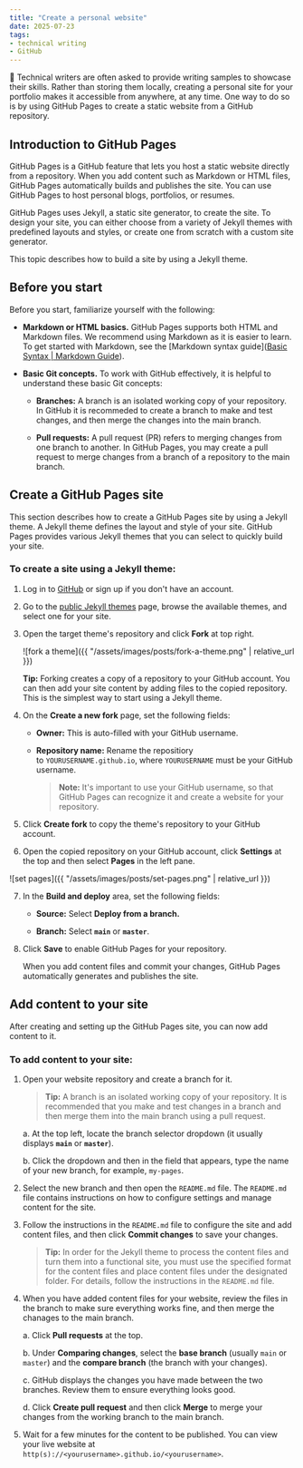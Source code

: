 ```yaml
---
title: "Create a personal website"
date: 2025-07-23
tags: 
- technical writing
- GitHub
---
```


📑
Technical writers are often asked to provide writing samples to showcase their skills. Rather than storing them locally, creating a personal site for your portfolio makes it accessible from anywhere, at any time. One way to do so is by using GitHub Pages to create a static website from a GitHub repository. 

## Introduction to GitHub Pages

GitHub Pages is a GitHub feature that lets you host a static website directly from a repository. When you add content such as Markdown or HTML files, GitHub Pages automatically builds and publishes the site. You can use GitHub Pages to host personal blogs, portfolios, or resumes. 

GitHub Pages uses Jekyll, a static site generator, to create the site. To design your site, you can either choose from a variety of Jekyll themes with predefined layouts and styles, or create one from scratch with a custom site generator. 

This topic describes how to build a site by using a Jekyll theme.

## Before you start

Before you start, familiarize yourself with the following:

- **Markdown or HTML basics.** GitHub Pages supports both HTML and Markdown files. We recommend using Markdown as it is easier to learn. To get started with Markdown, see the [Markdown syntax guide]([Basic Syntax | Markdown Guide](https://www.markdownguide.org/basic-syntax/)).

- **Basic Git concepts.** To work with GitHub effectively, it is helpful to understand these basic Git concepts: 
  
  - **Branches:** A branch is an isolated working copy of your repository. In GitHub it is recommeded to create a branch to make and test changes, and then merge the changes into the main branch.
  
  - **Pull requests:** A pull request (PR) refers to merging changes from one branch to another. In GitHub Pages, you may create a pull request to merge changes from a branch of a repository to the main branch.

## Create a GitHub Pages site

This section describes how to create a GitHub Pages site by using a Jekyll theme. A Jekyll theme defines the layout and style of your site. GitHub Pages provides various Jekyll themes that you can select to quickly build your site. 

### To create a site using a Jekyll theme:

1. Log in to [GitHub](https://github.com/) or sign up if you don't have an account.

2. Go to the [public Jekyll themes](https://github.com/topics/jekyll-theme) page, browse the available themes, and select one for your site.

3. Open the target theme's repository and click **Fork** at top right. 
   
   ![fork a theme]({{ "/assets/images/posts/fork-a-theme.png" | relative_url }})
   
   **Tip:** Forking creates a copy of a repository to your GitHub account. You can then add your site content by adding files to the copied repository. This is the simplest way to start using a Jekyll theme.

4. On the **Create a new fork** page, set the following fields:
   
   - **Owner:** This is auto-filled with your GitHub username.
   
   - **Repository name:** Rename the repositiory to `YOURUSERNAME.github.io`, where `YOURUSERNAME` must be your GitHub username.  
     
     > **Note:** It's important to use your GitHub username, so that GitHub Pages can recognize it and create a website for your repository.

5. Click **Create fork** to copy the theme's repository to your GitHub account.

6. Open the copied repository on your GitHub account, click **Settings** at the top and then select **Pages** in the left pane.

![set pages]({{ "/assets/images/posts/set-pages.png" | relative_url }})

7. In the **Build and deploy** area, set the following fields:
   
   - **Source:** Select **Deploy from a branch.**
   
   - **Branch:** Select **`main`** or **`master`**. 

8. Click **Save** to enable GitHub Pages for your repository. 
   
   When you add content files and commit your changes, GitHub Pages automatically generates and publishes the site. 

## Add content to your site

After creating and setting up the GitHub Pages site, you can now add content to it. 

### To add content to your site:

1. Open your website repository and create a branch for it. 
   
   > **Tip:** A branch is an isolated working copy of your repository. It is recommended that you make and test changes in a branch and then merge them into the main branch using a pull request.
   
   a. At the top left, locate the branch selector dropdown (it usually displays **`main`** or **`master`**).
   
   b. Click the dropdown and then in the field that appears, type the name of your new branch, for example, `my-pages`. 

2. Select the new branch and then open the `README.md` file. The `README.md` file contains instructions on how to configure settings and manage content for the site. 

3. Follow the instructions in the `README.md` file to configure the site and add content files, and then click **Commit changes** to save your changes. 
   
   > **Tip:** In order for the Jekyll theme to process the content files and turn them into a functional site, you must use the specified format for the content files and place content files under the designated folder. For details, follow the instructions in the `README.md` file.

4. When you have added content files for your website, review the files in the branch to make sure everything works fine, and then merge the chanages to the main branch.
   
   a. Click **Pull requests** at the top.
   
   b. Under **Comparing changes**, select the **base branch** (usually `main` or `master`) and the **compare branch** (the branch with your changes).
   
   c. GitHub displays the changes you have made between the two branches. Review them to ensure everything looks good.
   
   d. Click **Create pull request** and then click **Merge** to merge your changes from the working branch to the main branch. 

5. Wait for a few minutes for the content to be published. You can view your live website at `http(s)://<yourusername>.github.io/<yourusername>`.
